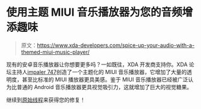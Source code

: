 # 使用主题 MIUI 音乐播放器为您的音频增添趣味

> 原文：<https://www.xda-developers.com/spice-up-your-audio-with-a-themed-miui-music-player/>

现有的安卓音乐播放器让你想要更多吗？一如既往，XDA 开发商支持你。XDA 论坛主持人[impaler 747](http://forum.xda-developers.com/member.php?u=2433609)创造了一个主题化的 MIUI 音乐播放器，它增加了大量的透明度，甚至比标准的 MIUI 播放器更具美感。鉴于 MIUI 音乐播放器已经被广泛认为比普通的 Android 音乐播放器更具视觉吸引力，这就增加了巨大的视觉糖果。

继续到[原始线程](http://forum.xda-developers.com/showthread.php?t=995975)来获得您的修复！